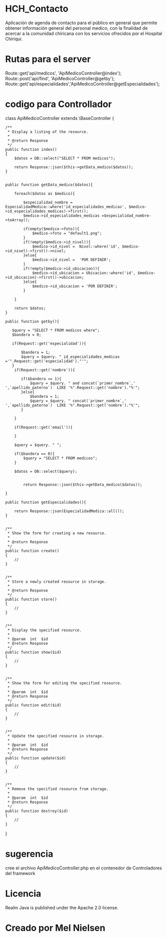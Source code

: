 # HCH_Contacto
Aplicación de agenda de contacto para el público en general que permite obtener información general del personal medico,
con la finalidad de acercar a la comunidad chiricana con los servicios ofrecidos por el Hospital Chiriquí.


# Rutas para el server 

Route::get('api/medicos', 'ApiMedicoController@index');
Route::post('api/find', 'ApiMedicoController@getby');
Route::get('api/especialidades','ApiMedicoController@getEspecialidades');

# codigo para Controllador 
class ApiMedicoController extends \BaseController {


	/**
	 * Display a listing of the resource.
	 *
	 * @return Response
	 */
	public function index()
	{
        $datos = DB::select("SELECT * FROM medicos");
        
        return Response::json($this->getData_medico($datos));
	}
	
	
	public function getData_medico($datos){
        
        foreach($datos as $medico){

            $especialidad_nombre = EspecialidadMedica::where('id_especialidades_medicas', $medico->id_especialidades_medicas)->first();
            $medico->id_especialidades_medicas =$especialidad_nombre->toArray();

            if(empty($medico->foto)){
                $medico->foto = "default1.png";
            }
            if(!empty($medico->id_nivel)){
                $medico->id_nivel =  Nivel::where('id', $medico->id_nivel)->first()->nivel;
            }else{
                $medico->id_nivel =  'POR DEFINIR';
            }
            if(!empty($medico->id_ubicacion)){
                $medico->id_ubicacion = Ubicacion::where('id', $medico->id_ubicacion)->first()->ubicacion;
            }else{
                $medico->id_ubicacion = 'POR DEFINIR';
            }

        }

        return $datos;
    }

    public function getby(){

       $query = "SELECT * FROM medicos where";
       $bandera = 0;

       if(Request::get('especialidad')){

           $bandera = 1;
           $query = $query. " id_especialidades_medicas ='".Request::get('especialidad')."'";
       }
        if(Request::get('nombre')){

           if($bandera == 1){
               $query = $query. " and concat(`primer_nombre`,' ',`apellido_paterno`)  LIKE '%".Request::get('nombre')."%'";
           }else{
               $bandera = 1;
               $query = $query. " concat(`primer_nombre`,' ',`apellido_paterno`)  LIKE '%".Request::get('nombre')."%'";
           }

        }

        if(Request::get('email')){

        }

        $query = $query. " ";

        if($bandera == 0){
            $query = "SELECT * FROM medicos";
        }

        $datos = DB::select($query);


            return Response::json($this->getData_medico($datos));
        
    }

    public function getEspecialidades(){

	    return Response::json(EspecialidadMedica::all());
    }


	/**
	 * Show the form for creating a new resource.
	 *
	 * @return Response
	 */
	public function create()
	{
		//
	}


	/**
	 * Store a newly created resource in storage.
	 *
	 * @return Response
	 */
	public function store()
	{
		//
	}


	/**
	 * Display the specified resource.
	 *
	 * @param  int  $id
	 * @return Response
	 */
	public function show($id)
	{
		//
	}


	/**
	 * Show the form for editing the specified resource.
	 *
	 * @param  int  $id
	 * @return Response
	 */
	public function edit($id)
	{
		//
	}


	/**
	 * Update the specified resource in storage.
	 *
	 * @param  int  $id
	 * @return Response
	 */
	public function update($id)
	{
		//
	}


	/**
	 * Remove the specified resource from storage.
	 *
	 * @param  int  $id
	 * @return Response
	 */
	public function destroy($id)
	{
		//
	}


}
# sugerencia 
cree el archivo ApiMedicoController.php en el contenedor de Controladores del framework 

# Licencia
Realm Java is published under the Apache 2.0 license.
# Creado por Mel Nielsen 
